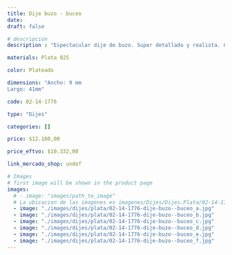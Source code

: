 ```yaml
---
title: Dije buzo - buceo
date: 
draft: false

# descripcion
description : "Espectacular dije de buzo. Super detallado y realista. Con partes móviles. "

materials: Plata 925

color: Plateado

dimensions: "Ancho: 9 mm 
Largo: 41mm"

code: 02-14-1776

type: "Dijes"

categories: []

price: $12.160,00

price_eftvo: $10.332,00

link_mercado_shop: undef

# Images
# first image will be shown in the product page
images:
  # - image: "images/path_to_image"
  # La ubicacion de las imagenes es imagenes/Dijes/Dijes.Plata/02-14-1776-dije-buzo--buceo
  - image: "./images/dijes/plata/02-14-1776-dije-buzo--buceo_a.jpg"
  - image: "./images/dijes/plata/02-14-1776-dije-buzo--buceo_b.jpg"
  - image: "./images/dijes/plata/02-14-1776-dije-buzo--buceo_c.jpg"
  - image: "./images/dijes/plata/02-14-1776-dije-buzo--buceo_d.jpg"
  - image: "./images/dijes/plata/02-14-1776-dije-buzo--buceo_e.jpg"
  - image: "./images/dijes/plata/02-14-1776-dije-buzo--buceo_f.jpg"
---
```

